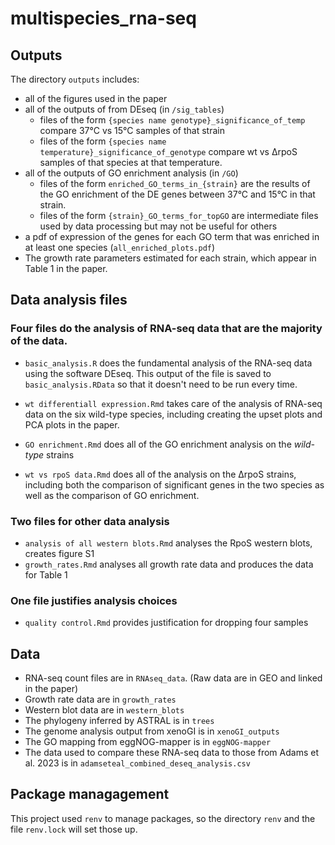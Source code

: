 # multispecies_rna-seq

## Outputs

The directory `outputs` includes:
- all of the figures used in the paper
- all of the outputs of from DEseq (in `/sig_tables`)
    - files of the form `{species name genotype}_significance_of_temp` compare 37°C vs 15°C samples of that strain
    - files of the form `{species name temperature}_significance_of_genotype` compare wt vs ∆rpoS samples of that species at that temperature.
- all of the outputs of GO enrichment analysis (in `/GO`) 
    - files of the form `enriched_GO_terms_in_{strain}` are the results of the GO enrichment of the DE genes between 37°C and 15°C in that strain.
    - files of the form `{strain}_GO_terms_for_topGO` are intermediate files used by data processing but may not be useful for others
- a pdf of expression of the genes for each GO term that was enriched in at least one species (`all_enriched_plots.pdf`)
- The growth rate parameters estimated for each strain, which appear in Table 1 in the paper.

## Data analysis files

### Four files do the analysis of RNA-seq data that are the majority of the data. 

- `basic_analysis.R` does the fundamental analysis of the RNA-seq data using the software DEseq. This output of the file is saved to `basic_analysis.RData` so that it doesn't need to be run every time. 

- `wt differentiall expression.Rmd` takes care of the analysis of RNA-seq data on the six wild-type species, including creating the upset plots and PCA plots in the paper.
- `GO enrichment.Rmd` does all of the GO enrichment analysis on the *wild-type* strains
- `wt vs rpoS data.Rmd` does all of the analysis on the ∆rpoS strains, including both the comparison of significant genes in the two species as well as the comparison of GO enrichment.

### Two files for other data analysis

- `analysis of all western blots.Rmd` analyses the RpoS western blots, creates figure S1
- `growth_rates.Rmd` analyses all growth rate data and produces the data for Table 1

### One file justifies analysis choices

- `quality control.Rmd` provides justification for dropping four samples

## Data

- RNA-seq count files are in `RNAseq_data`. (Raw data are in GEO and linked in the paper)
- Growth rate data are in `growth_rates`
- Western blot data are in `western_blots`
- The phylogeny inferred by ASTRAL is in `trees`
- The genome analysis output from xenoGI is in `xenoGI_outputs`
- The GO mapping from eggNOG-mapper is in `eggNOG-mapper`
- The data used to compare these RNA-seq data to those from Adams et al. 2023 is in `adamseteal_combined_deseq_analysis.csv`

## Package managagement

This project used `renv` to manage packages, so the directory `renv` and the file `renv.lock` will set those up.


